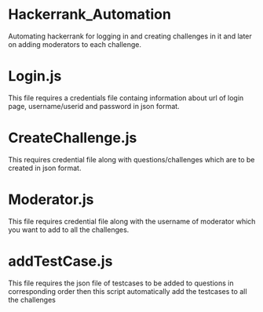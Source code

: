 # Hackerrank_Automation
Automating hackerrank  for logging in and creating challenges in it and later on adding moderators to each challenge.

# Login.js
This file requires a credentials file containg information about url of login page, username/userid and password in json format.

# CreateChallenge.js
This requires credential file along with questions/challenges which are to be created in json format.

# Moderator.js
This file requires credential file along with the username of moderator which you want to add to all the challenges.

# addTestCase.js
 This file requires the json file of testcases to be added to questions in corresponding order then this script automatically add the testcases to all the challenges

